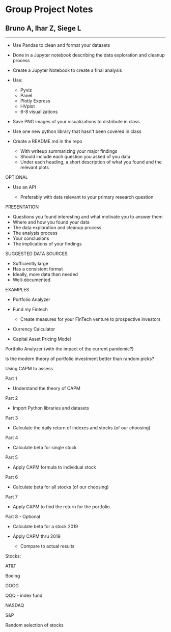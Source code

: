 # Group Project Notes

## Bruno A, Ihar Z, Siege L

---

- Use Pandas to clean and format your datasets

- Done in a Jupyter notebook describing the data exploration and
  cleanup process

- Create a Jupyter Notebook to create a final analysis

- Use:

  - Pyviz
  - Panel
  - Plotly Express
  - HVplot
  - 6-8 visualizations

- Save PNG images of your visualizations to distribute in class

- Use one new python library that hasn't been covered in class

- Create a README.md in the repo

  - With writeup summarizing your major findings
  - Should include each question you asked of you data
  - Under each heading, a short description of what you found and
    the relevant plots

OPTIONAL

- Use an API

  - Preferably with data relevant to your primary research question

PRESENTATION

- Questions you found interesting and what motivate you to answer them
- Where and how you found your data
- The data exploration and cleanup process
- The analysis process
- Your conclusions
- The implications of your findings

SUGGESTED DATA SOURCES

- Sufficiently large
- Has a consistent format
- Ideally, more data than needed
- Well-documented

EXAMPLES

- Portfolio Analyzer

- Fund my Fintech

  - Create measures for your FinTech venture to prospective
    investors

- Currency Calculator

- Capital Asset Pricing Model

Portfolio Analyzer (with the impact of the current pandemic?)

Is the modern theory of portfolio investment better than random picks?

Using CAPM to assess

Part 1

- Understand the theory of CAPM

Part 2

- Import Python libraries and datasets

Part 3

- Calculate the daily return of indexes and stocks (of our choosing)

Part 4

- Calculate beta for single stock

Part 5

- Apply CAPM formula to individual stock

Part 6

- Calculate beta for all stocks (of our choosing)

Part 7

- Apply CAPM to find the return for the portfolio

Part 8 - Optional

- Calculate beta for a stock 2019

- Apply CAPM thru 2019

  - Compare to actual results

Stocks:

AT&T

Boeing

GOOG

QQQ - index fund

NASDAQ

S&P

Random selection of stocks
